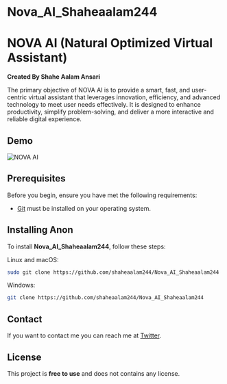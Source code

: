 # Nova_AI_Shaheaalam244


# NOVA AI (Natural Optimized Virtual Assistant)

**Created By Shahe Aalam Ansari**

The primary objective of NOVA AI is to provide a smart, fast, and user-centric virtual assistant that leverages innovation, efficiency, and advanced technology to meet user needs effectively. It is designed to enhance productivity, simplify problem-solving, and deliver a more interactive and reliable digital experience.


## Demo

![NOVA AI](nora-ai-shaheaalam244.netlify.app)

## Prerequisites

Before you begin, ensure you have met the following requirements:

* [Git](https://git-scm.com/downloads "Download Git") must be installed on your operating system.

## Installing Anon

To install **Nova_AI_Shaheaalam244**, follow these steps:

Linux and macOS:

```bash
sudo git clone https://github.com/shaheaalam244/Nova_AI_Shaheaalam244
```

Windows:

```bash
git clone https://github.com/shaheaalam244/Nova_AI_Shaheaalam244
```

## Contact

If you want to contact me you can reach me at [Twitter](https://x.com/shaheaalam244).

## License

This project is **free to use** and does not contains any license.
